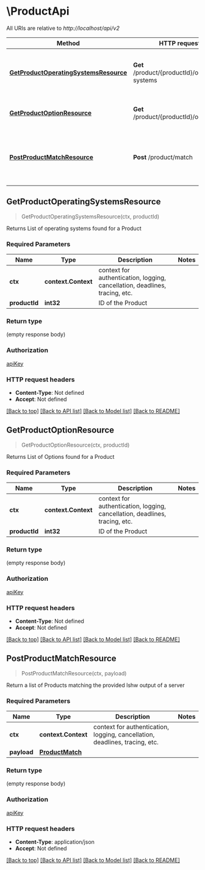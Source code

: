 # \ProductApi

All URIs are relative to *http://localhost/api/v2*

Method | HTTP request | Description
------------- | ------------- | -------------
[**GetProductOperatingSystemsResource**](ProductApi.md#GetProductOperatingSystemsResource) | **Get** /product/{productId}/operating-systems | Returns List of operating systems found for a Product
[**GetProductOptionResource**](ProductApi.md#GetProductOptionResource) | **Get** /product/{productId}/options | Returns List of Options found for a Product
[**PostProductMatchResource**](ProductApi.md#PostProductMatchResource) | **Post** /product/match | Return a list of Products matching the provided lshw output of a server



## GetProductOperatingSystemsResource

> GetProductOperatingSystemsResource(ctx, productId)

Returns List of operating systems found for a Product

### Required Parameters


Name | Type | Description  | Notes
------------- | ------------- | ------------- | -------------
**ctx** | **context.Context** | context for authentication, logging, cancellation, deadlines, tracing, etc.
**productId** | **int32**| ID of the Product | 

### Return type

 (empty response body)

### Authorization

[apiKey](../README.md#apiKey)

### HTTP request headers

- **Content-Type**: Not defined
- **Accept**: Not defined

[[Back to top]](#) [[Back to API list]](../README.md#documentation-for-api-endpoints)
[[Back to Model list]](../README.md#documentation-for-models)
[[Back to README]](../README.md)


## GetProductOptionResource

> GetProductOptionResource(ctx, productId)

Returns List of Options found for a Product

### Required Parameters


Name | Type | Description  | Notes
------------- | ------------- | ------------- | -------------
**ctx** | **context.Context** | context for authentication, logging, cancellation, deadlines, tracing, etc.
**productId** | **int32**| ID of the Product | 

### Return type

 (empty response body)

### Authorization

[apiKey](../README.md#apiKey)

### HTTP request headers

- **Content-Type**: Not defined
- **Accept**: Not defined

[[Back to top]](#) [[Back to API list]](../README.md#documentation-for-api-endpoints)
[[Back to Model list]](../README.md#documentation-for-models)
[[Back to README]](../README.md)


## PostProductMatchResource

> PostProductMatchResource(ctx, payload)

Return a list of Products matching the provided lshw output of a server

### Required Parameters


Name | Type | Description  | Notes
------------- | ------------- | ------------- | -------------
**ctx** | **context.Context** | context for authentication, logging, cancellation, deadlines, tracing, etc.
**payload** | [**ProductMatch**](ProductMatch.md)|  | 

### Return type

 (empty response body)

### Authorization

[apiKey](../README.md#apiKey)

### HTTP request headers

- **Content-Type**: application/json
- **Accept**: Not defined

[[Back to top]](#) [[Back to API list]](../README.md#documentation-for-api-endpoints)
[[Back to Model list]](../README.md#documentation-for-models)
[[Back to README]](../README.md)

